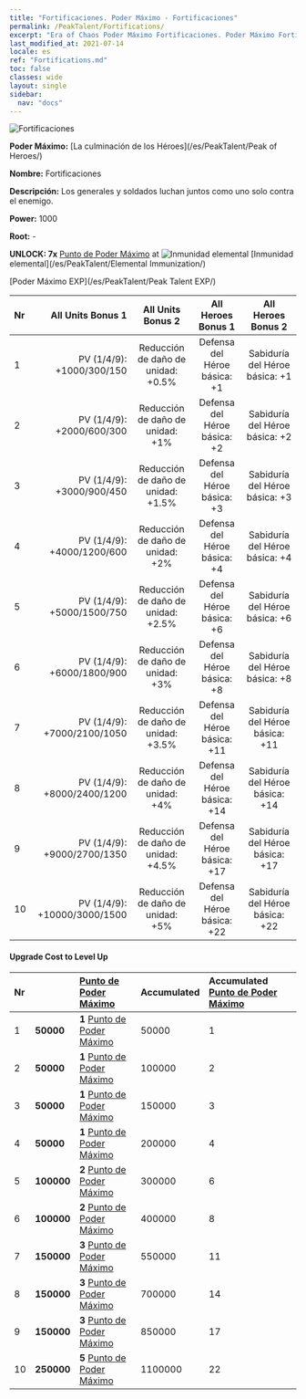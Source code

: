 ```yaml
---
title: "Fortificaciones. Poder Máximo - Fortificaciones"
permalink: /PeakTalent/Fortifications/
excerpt: "Era of Chaos Poder Máximo Fortificaciones. Poder Máximo Fortificaciones. Fortificaciones"
last_modified_at: 2021-07-14
locale: es
ref: "Fortifications.md"
toc: false
classes: wide
layout: single
sidebar:
  nav: "docs"
---
```


  ![Fortificaciones](/images/pt/talent_1009.png)

  **Poder Máximo:** [La culminación de los Héroes](/es/PeakTalent/Peak of Heroes/)

  **Nombre:** Fortificaciones

  **Descripción:** Los generales y soldados luchan juntos como uno solo contra el enemigo.

  **Power:** 1000

  **Root:** -

  **UNLOCK: 7x** [Punto de Poder Máximo](/ItemsES/con_934/) at ![Inmunidad elemental](/images/pt/talent_1004.png) [Inmunidad elemental](/es/PeakTalent/Elemental Immunization/)

  [Poder Máximo EXP](/es/PeakTalent/Peak Talent EXP/)

  | Nr | All Units Bonus 1 | All Units Bonus 2 | All Heroes Bonus 1 | All Heroes Bonus 2 |
  |:---|--------------:|:-------------:|:-------------:|:-------------:|
  | 1 | PV (1/4/9): +1000/300/150 | Reducción de daño de unidad: +0.5% | Defensa del Héroe básica: +1 | Sabiduría del Héroe básica: +1 |
  | 2 | PV (1/4/9): +2000/600/300 | Reducción de daño de unidad: +1% | Defensa del Héroe básica: +2 | Sabiduría del Héroe básica: +2 |
  | 3 | PV (1/4/9): +3000/900/450 | Reducción de daño de unidad: +1.5% | Defensa del Héroe básica: +3 | Sabiduría del Héroe básica: +3 |
  | 4 | PV (1/4/9): +4000/1200/600 | Reducción de daño de unidad: +2% | Defensa del Héroe básica: +4 | Sabiduría del Héroe básica: +4 |
  | 5 | PV (1/4/9): +5000/1500/750 | Reducción de daño de unidad: +2.5% | Defensa del Héroe básica: +6 | Sabiduría del Héroe básica: +6 |
  | 6 | PV (1/4/9): +6000/1800/900 | Reducción de daño de unidad: +3% | Defensa del Héroe básica: +8 | Sabiduría del Héroe básica: +8 |
  | 7 | PV (1/4/9): +7000/2100/1050 | Reducción de daño de unidad: +3.5% | Defensa del Héroe básica: +11 | Sabiduría del Héroe básica: +11 |
  | 8 | PV (1/4/9): +8000/2400/1200 | Reducción de daño de unidad: +4% | Defensa del Héroe básica: +14 | Sabiduría del Héroe básica: +14 |
  | 9 | PV (1/4/9): +9000/2700/1350 | Reducción de daño de unidad: +4.5% | Defensa del Héroe básica: +17 | Sabiduría del Héroe básica: +17 |
  | 10 | PV (1/4/9): +10000/3000/1500 | Reducción de daño de unidad: +5% | Defensa del Héroe básica: +22 | Sabiduría del Héroe básica: +22 |


#### Upgrade Cost to Level Up

  | Nr | <i class="fas fa-coins"/> | [Punto de Poder Máximo](/ItemsES/con_934/) | Accumulated <i class="fas fa-coins"/> | Accumulated [Punto de Poder Máximo](/ItemsES/con_934/) |
  |:---|:--------------|:-------------|:-------------|:-------------|
  | 1 | **50000** | **1** [Punto de Poder Máximo](/ItemsES/con_934/) | 50000 | 1 |
  | 2 | **50000** | **1** [Punto de Poder Máximo](/ItemsES/con_934/) | 100000 | 2 |
  | 3 | **50000** | **1** [Punto de Poder Máximo](/ItemsES/con_934/) | 150000 | 3 |
  | 4 | **50000** | **1** [Punto de Poder Máximo](/ItemsES/con_934/) | 200000 | 4 |
  | 5 | **100000** | **2** [Punto de Poder Máximo](/ItemsES/con_934/) | 300000 | 6 |
  | 6 | **100000** | **2** [Punto de Poder Máximo](/ItemsES/con_934/) | 400000 | 8 |
  | 7 | **150000** | **3** [Punto de Poder Máximo](/ItemsES/con_934/) | 550000 | 11 |
  | 8 | **150000** | **3** [Punto de Poder Máximo](/ItemsES/con_934/) | 700000 | 14 |
  | 9 | **150000** | **3** [Punto de Poder Máximo](/ItemsES/con_934/) | 850000 | 17 |
  | 10 | **250000** | **5** [Punto de Poder Máximo](/ItemsES/con_934/) | 1100000 | 22 |
